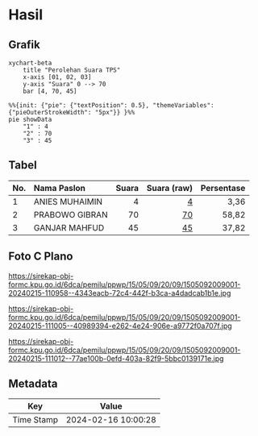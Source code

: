 # Hasil

## Grafik

```mermaid
xychart-beta
    title "Perolehan Suara TPS"
    x-axis [01, 02, 03]
    y-axis "Suara" 0 --> 70
    bar [4, 70, 45]
```

```mermaid
%%{init: {"pie": {"textPosition": 0.5}, "themeVariables": {"pieOuterStrokeWidth": "5px"}} }%%
pie showData
    "1" : 4
    "2" : 70
    "3" : 45
```

## Tabel

| No. | Nama Paslon    | Suara | Suara (raw) | Persentase |
|:--- |:-------------- | -----:| -----------:| ----------:|
| 1   | ANIES MUHAIMIN | 4     | [4][p-1]    | 3,36       |
| 2   | PRABOWO GIBRAN | 70    | [70][p-2]   | 58,82      |
| 3   | GANJAR MAHFUD  | 45    | [45][p-3]   | 37,82      |


[p-1]: https://github.com/gigit-pemilu/pemilu-2024-15-jambi/blob/main/pilpres/hitung-suara/sub/15-jambi/sub/05--muaro-jambi/sub/09-bahar-utara/sub/2009-markanding/sub/001-tps/sub/paslon-1.txt
[p-2]: https://github.com/gigit-pemilu/pemilu-2024-15-jambi/blob/main/pilpres/hitung-suara/sub/15-jambi/sub/05--muaro-jambi/sub/09-bahar-utara/sub/2009-markanding/sub/001-tps/sub/paslon-2.txt
[p-3]: https://github.com/gigit-pemilu/pemilu-2024-15-jambi/blob/main/pilpres/hitung-suara/sub/15-jambi/sub/05--muaro-jambi/sub/09-bahar-utara/sub/2009-markanding/sub/001-tps/sub/paslon-3.txt

## Foto C Plano

https://sirekap-obj-formc.kpu.go.id/6dca/pemilu/ppwp/15/05/09/20/09/1505092009001-20240215-110958--4343eacb-72c4-442f-b3ca-a4dadcab1b1e.jpg

https://sirekap-obj-formc.kpu.go.id/6dca/pemilu/ppwp/15/05/09/20/09/1505092009001-20240215-111005--40989394-e262-4e24-906e-a9772f0a707f.jpg

https://sirekap-obj-formc.kpu.go.id/6dca/pemilu/ppwp/15/05/09/20/09/1505092009001-20240215-111012--77ae100b-0efd-403a-82f9-5bbc0139171e.jpg


## Metadata

| Key        | Value               |
| ---------- | ------------------- |
| Time Stamp | 2024-02-16 10:00:28 |



